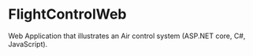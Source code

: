 # FlightControlWeb
Web Application that illustrates an Air control system (ASP.NET core, C#, JavaScript).
